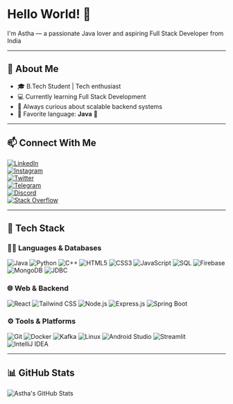 # Hello World! 👋  
I'm Astha — a passionate Java lover and aspiring Full Stack Developer from India

---

## 🌟 About Me

- 🎓 B.Tech Student | Tech enthusiast  
- 💻 Currently learning Full Stack Development  
- 🌱 Always curious about scalable backend systems  
- 🧠 Favorite language: **Java** 💖  


---

## 📫 Connect With Me

[![LinkedIn](https://img.shields.io/badge/LinkedIn-0077B5?style=for-the-badge&logo=linkedin&logoColor=white)](https://www.linkedin.com/in/astha-bharti)  
[![Instagram](https://img.shields.io/badge/Instagram-E4405F?style=for-the-badge&logo=instagram&logoColor=white)](https://instagram.com/astha.rya_)  
[![Twitter](https://img.shields.io/badge/Twitter-1DA1F2?style=for-the-badge&logo=twitter&logoColor=white)](https://twitter.com/asthabharti_)  
[![Telegram](https://img.shields.io/badge/Telegram-26A5E4?style=for-the-badge&logo=telegram&logoColor=white)](https://t.me/astharya2)  
[![Discord](https://img.shields.io/badge/Discord-5865F2?style=for-the-badge&logo=discord&logoColor=white)](https://discord.com/users/1199453436012394557)  
[![Stack Overflow](https://img.shields.io/badge/Stack_Overflow-FE7A16?style=for-the-badge&logo=stackoverflow&logoColor=white)](https://stackoverflow.com/users/21077791/jiya)

---

## 🧰 Tech Stack

### 👩‍💻 Languages & Databases

![Java](https://img.shields.io/badge/Java-ED8B00?style=for-the-badge&logo=openjdk&logoColor=white)
![Python](https://img.shields.io/badge/Python-3670A0?style=for-the-badge&logo=python&logoColor=white)
![C++](https://img.shields.io/badge/C++-00599C?style=for-the-badge&logo=c%2b%2b&logoColor=white)
![HTML5](https://img.shields.io/badge/HTML5-E34F26?style=for-the-badge&logo=html5&logoColor=white)
![CSS3](https://img.shields.io/badge/CSS3-1572B6?style=for-the-badge&logo=css3&logoColor=white)
![JavaScript](https://img.shields.io/badge/JavaScript-F7DF1E?style=for-the-badge&logo=javascript&logoColor=black)
![SQL](https://img.shields.io/badge/SQL-003B57?style=for-the-badge&logo=postgresql&logoColor=white)
![Firebase](https://img.shields.io/badge/Firebase-FFCA28?style=for-the-badge&logo=firebase&logoColor=black)
![MongoDB](https://img.shields.io/badge/MongoDB-4EA94B?style=for-the-badge&logo=mongodb&logoColor=white)
![JDBC](https://img.shields.io/badge/JDBC-003B57?style=for-the-badge&logo=java&logoColor=white)

### 🌐 Web & Backend

![React](https://img.shields.io/badge/React-20232A?style=for-the-badge&logo=react&logoColor=61DAFB)
![Tailwind CSS](https://img.shields.io/badge/Tailwind_CSS-06B6D4?style=for-the-badge&logo=tailwind-css&logoColor=white)
![Node.js](https://img.shields.io/badge/Node.js-339933?style=for-the-badge&logo=node.js&logoColor=white)
![Express.js](https://img.shields.io/badge/Express.js-000000?style=for-the-badge&logo=express&logoColor=white)
![Spring Boot](https://img.shields.io/badge/Spring_Boot-6DB33F?style=for-the-badge&logo=springboot&logoColor=white)

### ⚙️ Tools & Platforms

![Git](https://img.shields.io/badge/Git-F05032?style=for-the-badge&logo=git&logoColor=white)
![Docker](https://img.shields.io/badge/Docker-2496ED?style=for-the-badge&logo=docker&logoColor=white)
![Kafka](https://img.shields.io/badge/Apache_Kafka-231F20?style=for-the-badge&logo=apachekafka&logoColor=white)
![Linux](https://img.shields.io/badge/Linux-FCC624?style=for-the-badge&logo=linux&logoColor=black)
![Android Studio](https://img.shields.io/badge/Android_Studio-3DDC84?style=for-the-badge&logo=android-studio&logoColor=white)
![Streamlit](https://img.shields.io/badge/Streamlit-FF4B4B?style=for-the-badge&logo=streamlit&logoColor=white)
![IntelliJ IDEA](https://img.shields.io/badge/IntelliJ_IDEA-000000?style=for-the-badge&logo=intellijidea&logoColor=white)

---

## 📊 GitHub Stats

![Astha's GitHub Stats](https://github-readme-stats.vercel.app/api?username=Astha404&show_icons=true&theme=tokyonight)


<!--![Top Langs](https://github-readme-stats.vercel.app/api/top-langs/?username=yourusername&layout=compact&theme=tokyonight)-->
